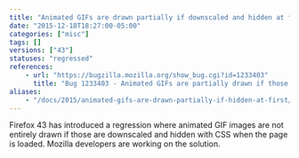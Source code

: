 ```yaml
---
title: "Animated GIFs are drawn partially if downscaled and hidden at first"
date: "2015-12-18T18:27:00-05:00"
categories: ["misc"]
tags: []
versions: ["43"]
statuses: "regressed"
references:
    - url: "https://bugzilla.mozilla.org/show_bug.cgi?id=1233403"
      title: "Bug 1233403 - Animated GIFs are partially drawn if those are hidden at first"
aliases:
    - "/docs/2015/animated-gifs-are-drawn-partially-if-hidden-at-first/"
---
```

Firefox 43 has introduced a regression where animated GIF images are not entirely drawn if those are downscaled and hidden with CSS when the page is loaded. Mozilla developers are working on the solution.
